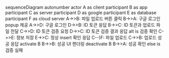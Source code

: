 sequenceDiagram
    autonumber
    actor A as client
    participant B as app
    participant C as server
    participant D as google
    participant E as database
    participant F as cloud server
    A->>B: 파일 업로드 버튼 클릭
    B->>A: 구글 로그인 popup 제공
    A->>D: 구글 로그인
    D->>B: ID 토큰 응답
    B->>C: ID 토큰과 업로드 파일 전달
    C->>D: ID 토큰 검증 요청
    D->>C: ID 토큰 검증 결과 응답
    alt is 검증 확인
        C->>E: 정보 저장
        E->>C: 정상 insert 확인 응답
        C--)F: 파일 업로드
        C->>B: 업로드 성공 응답
        activate B
        B->>B: 성공 UI 랜더링
        deactivate B
        B->>A: 성공 확인
    else is 검증 실패
